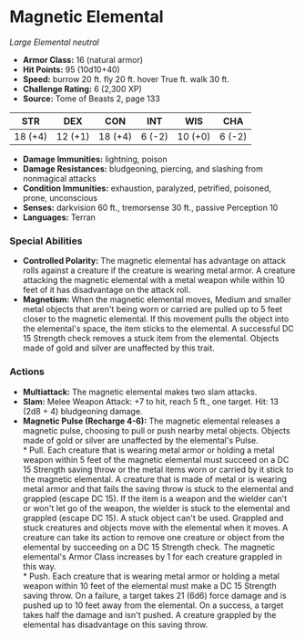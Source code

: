 # Magnetic Elemental

*Large* *Elemental* *neutral*

- **Armor Class:** 16 (natural armor)
- **Hit Points:** 95 (10d10+40)
- **Speed:** burrow 20 ft. fly 20 ft. hover True ft. walk 30 ft.
- **Challenge Rating:** 6 (2,300 XP)
- **Source:** Tome of Beasts 2, page 133

| STR | DEX | CON | INT | WIS | CHA |
| --- | --- | --- | --- | --- | --- |
| 18 (+4) | 12 (+1) | 18 (+4) | 6 (-2) | 10 (+0) | 6 (-2) |

- **Damage Immunities:** lightning, poison
- **Damage Resistances:** bludgeoning, piercing, and slashing from nonmagical attacks
- **Condition Immunities:** exhaustion, paralyzed, petrified, poisoned, prone, unconscious
- **Senses:** darkvision 60 ft., tremorsense 30 ft., passive Perception 10
- **Languages:** Terran

### Special Abilities

- **Controlled Polarity:** The magnetic elemental has advantage on attack rolls against a creature if the creature is wearing metal armor. A creature attacking the magnetic elemental with a metal weapon while within 10 feet of it has disadvantage on the attack roll.
- **Magnetism:** When the magnetic elemental moves, Medium and smaller metal objects that aren't being worn or carried are pulled up to 5 feet closer to the magnetic elemental. If this movement pulls the object into the elemental's space, the item sticks to the elemental. A successful DC 15 Strength check removes a stuck item from the elemental. Objects made of gold and silver are unaffected by this trait.

### Actions

- **Multiattack:** The magnetic elemental makes two slam attacks.
- **Slam:** Melee Weapon Attack: +7 to hit, reach 5 ft., one target. Hit: 13 (2d8 + 4) bludgeoning damage.
- **Magnetic Pulse (Recharge 4-6):** The magnetic elemental releases a magnetic pulse, choosing to pull or push nearby metal objects. Objects made of gold or silver are unaffected by the elemental's Pulse. <br>* Pull. Each creature that is wearing metal armor or holding a metal weapon within 5 feet of the magnetic elemental must succeed on a DC 15 Strength saving throw or the metal items worn or carried by it stick to the magnetic elemental. A creature that is made of metal or is wearing metal armor and that fails the saving throw is stuck to the elemental and grappled (escape DC 15). If the item is a weapon and the wielder can't or won't let go of the weapon, the wielder is stuck to the elemental and grappled (escape DC 15). A stuck object can't be used. Grappled and stuck creatures and objects move with the elemental when it moves. A creature can take its action to remove one creature or object from the elemental by succeeding on a DC 15 Strength check. The magnetic elemental's Armor Class increases by 1 for each creature grappled in this way. <br>* Push. Each creature that is wearing metal armor or holding a metal weapon within 10 feet of the elemental must make a DC 15 Strength saving throw. On a failure, a target takes 21 (6d6) force damage and is pushed up to 10 feet away from the elemental. On a success, a target takes half the damage and isn't pushed. A creature grappled by the elemental has disadvantage on this saving throw.


